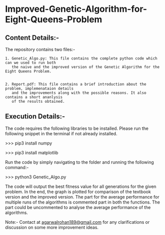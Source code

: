 # Improved-Genetic-Algorithm-for-Eight-Queens-Problem

## Content Details:-

The repository contains two files:-

    1. Genetic_Algo.py: This file contains the complete python code which can we used to run both 
       the naive and the improved version of the Genetic Algorithm for the Eight Queens Problem.
    

    2. Report.pdf: This file contains a brief introduction about the problem, implemenataion details
       and the improvements along with the possible reasons. It also contains a short ananlysis 
       of the results obtained.

## Execution Details:-

The code requires the following libraries to be installed. Please run the following snippet in the terminal if not already installed.

\>>> pip3 install numpy

\>>> pip3 install matplotlib

Run the code by simply navigating to the folder and running the following command:-

\>>> python3 Genetic_Algo.py

The code will output the best fitness value for all generations for the given problem. In the end, the graph is plotted for comparison of the textbook version and the improved version. The part for the average performance for multiple runs of the algorithms is commented part in both the functions. The part could be uncommented to analyse the average performance of the algorithms.


Note:- Contact at agarwalrohan189@gmail.com for any clarifications or discussion on some more improvement ideas.  
